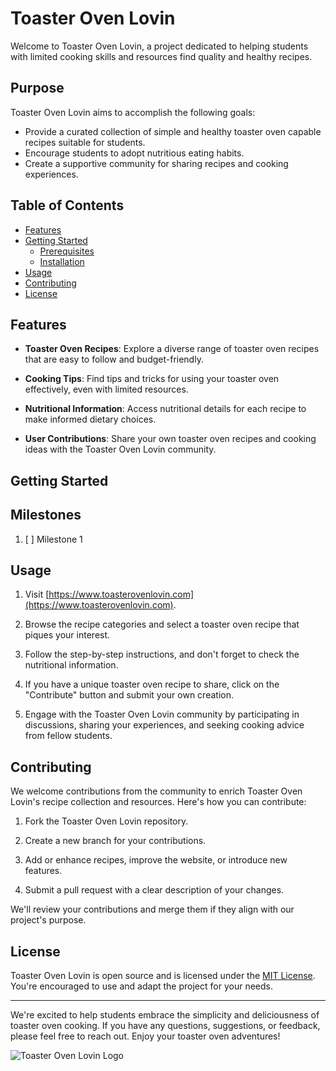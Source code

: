 # Toaster Oven Lovin

Welcome to Toaster Oven Lovin, a project dedicated to helping students with limited cooking skills and resources find quality and healthy recipes.

## Purpose

Toaster Oven Lovin aims to accomplish the following goals:

- Provide a curated collection of simple and healthy toaster oven capable recipes suitable for students.
- Encourage students to adopt nutritious eating habits.
- Create a supportive community for sharing recipes and cooking experiences.

## Table of Contents

- [Features](#features)
- [Getting Started](#getting-started)
    - [Prerequisites](#prerequisites)
    - [Installation](#installation)
- [Usage](#usage)
- [Contributing](#contributing)
- [License](#license)

## Features

- **Toaster Oven Recipes**: Explore a diverse range of toaster oven recipes that are easy to follow and budget-friendly.

- **Cooking Tips**: Find tips and tricks for using your toaster oven effectively, even with limited resources.

- **Nutritional Information**: Access nutritional details for each recipe to make informed dietary choices.

- **User Contributions**: Share your own toaster oven recipes and cooking ideas with the Toaster Oven Lovin community.

## Getting Started


## Milestones

1. [ ] Milestone 1

## Usage

1. Visit [https://www.toasterovenlovin.com](https://www.toasterovenlovin.com).

2. Browse the recipe categories and select a toaster oven recipe that piques your interest.

3. Follow the step-by-step instructions, and don't forget to check the nutritional information.

4. If you have a unique toaster oven recipe to share, click on the "Contribute" button and submit your own creation.

5. Engage with the Toaster Oven Lovin community by participating in discussions, sharing your experiences, and seeking cooking advice from fellow students.

## Contributing

We welcome contributions from the community to enrich Toaster Oven Lovin's recipe collection and resources. Here's how you can contribute:

1. Fork the Toaster Oven Lovin repository.

2. Create a new branch for your contributions.

3. Add or enhance recipes, improve the website, or introduce new features.

4. Submit a pull request with a clear description of your changes.

We'll review your contributions and merge them if they align with our project's purpose.

## License

Toaster Oven Lovin is open source and is licensed under the [MIT License](LICENSE). You're encouraged to use and adapt the project for your needs.

---

We're excited to help students embrace the simplicity and deliciousness of toaster oven cooking. If you have any questions, suggestions, or feedback, please feel free to reach out. Enjoy your toaster oven adventures!

![Toaster Oven Lovin Logo](logo.png)
